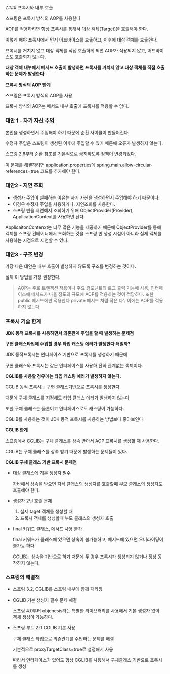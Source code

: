 Z### 프록시와 내부 호출

스프링은 프록시 방식의 AOP를 사용한다

AOP를 적용하려면 항상 프록시를 통해서 대상 객체(Target)을 호출해야 한다.

이렇게 해야 프록시에서 먼저 어드바이스를 호출하고, 이후에 대상 객체를 호출한다.

프록시를 거치지 않고 대상 객체를 직접 호출하게 되면 AOP가 적용되지 않고, 어드바이스도 호출되지 않는다.

**대상 객체 내부에서 메서드 호출이 발생하면 프록시를 거치지 않고 대상 객체를 직접 호출하는 문제가 발생한다.**

******************************************프록시 방식의 AOP 한계******************************************

스프링은  프록시 방식의 AOP를 사용

프록시 방식의 AOP는 메서드 내부 호출에 프록시를 적용할 수 없다.

### 대안 1 - 자기 자신 주입

본인을 생성하면서 주입해야 하기 때문에 순환 사이클이 만들어진다.

수정자 주입은 스프링이 생성된 이후에 주입할 수 있기 때문에 오류가 발생하지 않는다.

스프링 2.6부터 순환 참조를 기본적으로 금지하도록 정책이 변경되었다.

이 문제를 해결하려면 application.properties에 spring.main.allow-circular-references=true 코드를 추가해야 한다.

### 대안2 - 지연 조회

- 생성자 주입이 실패하는 이유는 자기 자신을 생성하면서 주입해야 하기 때문이다.
- 이경우 수정자 주입을 사용하거나, 지연조회를 사용한다.
- 스프링 빈을 지연해서 조회하기 위해 ObjectProvider(Provider), ApplicationContext를 사용하면 된다.

ApplicaitonContenxt는 너무 많은 기능을 제공하기 때문에 ObjectProvider를 통해 객체를 스프링 컨테이너에서 조회하는 것을 스프링 빈 생성 시점이 아니라 실제 객체를 사용하는 시점으로 지연할 수 있다.

### 대안3 - 구조 변경

가장 나은 대안은 내부 호출이 발생하지 않도록 구조를 변경하는 것이다.

실제 이 방법을 가장 권장한다.

> AOP는 주로 트랜잭션 적용이나 주요 컴포넌트의 로그 출력 기능에 사용,
인터페이스에 메서드가 나올 정도의 규모에 AOP를 적용하는 것이 적당하다.
또한 public 메서드에만 적용한다
private 메서드 처럼 작은 다누이에는 AOP를 적용하지 않는다.
>

### 프록시 기술 한계

**JDK 동적 프록시를 사용하면서 의존관계 주입을 할 때 발생하는 문제점**

**구현 클래스타입에 주입할 경우 타입 캐스팅 에러가 발생한다 왜일까?**

JDK 동적프록시는 인터페이스 기반으로 프록시를 생성하기 때문에

구현 클래스와 프록시는 같은 인터페이스를 사용하 전혀 관계없는 객체이다.

**CGLIB를 사용할 경우에는 타입 캐스팅 에러가 발생하지 않는다.**

CGLIB 동적 프록시는 구현 클래스기반으로 프록시를 생성한다.

때문에 구체 클래스를 지정해도 타입 클래스 에러가 발생하지 않는다

또한 구체 클래스는 물론이고 인터페이스로도 캐스팅이 가능하다.

CGLIB를 사용하는 것이 JDK 동적 프록시를 사용하는 방법보다 좋아보인다

**CGLIB 한계**

스프링에서 CGLIB는 구체 클래스를 상속 받아서 AOP 프록시를 생성할 때 사용한다.

CGLIB는 구체 클래스를 상속 받기 때문에 발생하는 문제들이 있다.

**CGLIB 구체 클래스 기반 프록시 문제점**

- 대상 클래스에 기본 생성자 필수

  자바에서 상속을 받으면 자식 클래스의 생성자를 호출할때 부모 클래스의 생성자도 호출해야 한다.

- 생성자 2번 호출 문제
    1. 실제 taget 객체를 생성할 때
    2. 프록시 객체를 생성할때 부모 클래스의 생성자 호출
- final 키워드 클래스, 메서드 사용 불가

  final 키워드가 클래스에 있으면 상속이 불가능하고, 메서드에 있으면 오버라이딩이 불가능 하다.

  CGLIB는 상속을 기반으로 하기 때문에 두 경우 프록시가 생성되지 않거나 정상 동작하지 않는다.


### 스프링의 해결책

- 스프링 3.2, CGLIB를 스프링 내부에 함께 패키징
- CGLIB 기본 생성자 필수 문제 해결

  스프링 4.0부터 objenesis라는 특별한 라이브러리를 사용해서 기본 생성자 없이 객체 생성이 가능하다.

- 스프링 부트 2.0 CGLIB 기본 사용

  구체 클래스 타입으로 의존관계를 주입하는 문제를 해결

  기본적으로 proxyTargetClass=true로 설정해서 사용

  따라서 인터페이스가 있어도 항상 CGLIB를 사용해서 구체클래스 기반으로 프록시를 생성